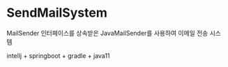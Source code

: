 # SendMailSystem

MailSender 인터페이스를 상속받은 JavaMailSender를 사용하여 이메일 전송 시스템

intellj + springboot + gradle + java11
